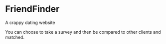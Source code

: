 # FriendFinder
A crappy dating website

You can choose to take a survey and then be compared to other clients and matched. 
